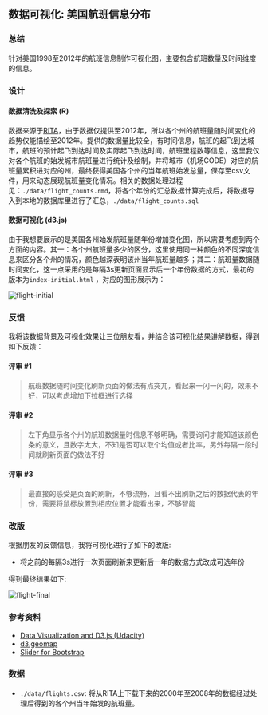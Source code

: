 ## 数据可视化: 美国航班信息分布


### 总结

针对美国1998至2012年的航班信息制作可视化图，主要包含航班数量及时间维度的信息。

### 设计

#### 数据清洗及探索 (R)

数据来源于[RITA](http://stat-computing.org/dataexpo/2009/the-data.html)，由于数据仅提供至2012年，所以各个州的航班量随时间变化的趋势仅能描绘至2012年。提供的数据量比较全，有时间信息，航班的起飞到达城市，航班的预计起飞到达时间及实际起飞到达时间，航班里程数等信息，这里我仅对各个航班的始发城市航班量进行统计及绘制，并将城市（机场CODE）对应的航班量累积进对应的州，最终获得美国各个州的当年航班始发总量，保存至csv文件，用来动态展现航班量变化情况。相关的数据处理过程见：`./data/flight_counts.rmd`，将各个年份的汇总数据计算完成后，将数据导入到本地的数据库里进行了汇总，`./data/flight_counts.sql`

#### 数据可视化 (d3.js)

由于我想要展示的是美国各州始发航班量随年份增加变化图，所以需要考虑到两个方面的内容。其一：各个州航班量多少的区分，这里使用同一种颜色的不同深度信息来区分各个州的情况，颜色越深表明该州当年航班量越多；其二：航班量数据随时间变化，这一点采用的是每隔3s更新页面显示后一个年份数据的方式，最初的版本为`index-initial.html` ，对应的图形展示为：

![flight-initial](./flights-initial.png)


### 反馈

我将该数据背景及可视化效果让三位朋友看，并结合该可视化结果讲解数据，得到如下反馈：

#### 评审 #1

> 航班数据随时间变化刷新页面的做法有点突兀，看起来一闪一闪的，效果不好，可以考虑增加下拉框进行选择

#### 评审 #2

> 左下角显示各个州的航班数据量时信息不够明确，需要询问才能知道该颜色条的意义，且数字太大，不知是否可以取个均值或者比率，另外每隔一段时间就刷新页面的做法不好

#### 评审 #3

> 最直接的感受是页面的刷新，不够流畅，且看不出刷新之后的数据代表的年份，需要将鼠标放置到相应位置才能看出来，不够智能

### 改版

根据朋友的反馈信息，我将可视化进行了如下的改版:

- 将之前的每隔3s进行一次页面刷新来更新后一年的数据方式改成可选年份

得到最终结果如下:

![flight-final](./flights-final.png)


### 参考资料

- [Data Visualization and D3.js (Udacity)](https://www.udacity.com/course/viewer#!/c-ud507-nd)
- [d3.geomap](http://d3-geomap.github.io)
- [Slider for Bootstrap](http://seiyria.com/bootstrap-slider/)

### 数据

- `./data/flights.csv`: 将从RITA上下载下来的2000年至2008年的数据经过处理后得到的各个州当年始发的航班量。
